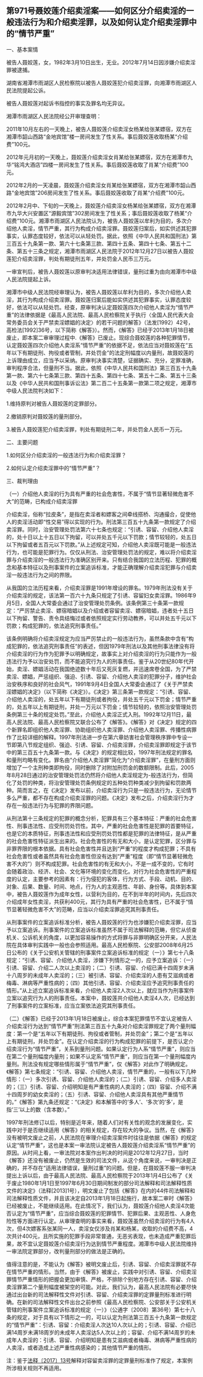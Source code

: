 ## 第971号聂姣莲介绍卖淫案——如何区分介绍卖淫的一般违法行为和介绍卖淫罪，以及如何认定介绍卖淫罪中的“情节严重”

一、基本案情

被告人聂姣莲，女，1982年3月10日出生，无业。2012年7月14日因涉嫌介绍卖淫罪被逮捕。

湖南省湘潭市雨湖区人民检察院以被告人聂姣莲犯介绍卖淫罪，向湘潭市雨湖区人民法院提起公诉。

被告人聂姣莲对起诉书指控的事实及罪名均无异议。

湘潭市雨湖区人民法院经公开审理查明：

2011年10月左右的一天晚上，被告人聂姣莲介绍卖淫女杨某给张某嫖宿，双方在湘潭市韶山西路“金地宾馆”楼一房间发生了性关系。事后聂姣莲收取杨某“介绍费”100元。

2012年元月初的一天晚上，聂姣莲介绍卖淫女肖某给张某嫖宿，双方在湘潭市九华“铭鸿大酒店”四楼一房间发生了性关系。事后聂姣莲收取了肖某“介绍费”100元。

2012年2月的一天凌晨，聂姣莲介绍卖淫女肖某给张某嫖宿，双方在湘潭市韶山西路“金地宾馆”206房间发生了性关系。事后聂姣莲收取了肖某“介绍费”100元。

2012年2月中、下旬的一天晚上，聂姣莲介绍卖淫女杨某给张某嫖宿，双方在湘潭市九华大兴安置区“源毅宾馆”302房间发生了性关系；事后聂姣莲收取了杨某“介绍费”100元。湘潭市雨湖区人民法院认为，被告人聂姣莲以牟利为目的，多次介绍他人卖淫，情节严重，其行为构成介绍卖淫罪。聂姣莲归案后，如实供述其犯罪事实，认罪态度较好，依法可以从轻处罚。据此，依照《中华人民共和国刑法》第三百五十九条第一款、第六十七条第三款、第四十五条、第四十七条、第五十二条、第五十三条之规定，湘潭市雨湖区人民法院于2012年12月27日以被告人聂姣莲犯介绍卖淫罪，判处有期徒刑五年，并处罚金人民币三万元。

一审宣判后，被告人聂姣莲以原审判决适用法律错误，量刑过重为由向湘潭市中级人民法院提起上诉。

湘潭市中级人民法院经审理认为，被告人聂姣莲以牟利为目的，多次介绍他人卖淫，其行为构成介绍卖淫罪。聂姣莲归案后能如实供述其犯罪事实，认罪态度较好，依法可以从轻处罚。经查，原审判决认定聂姣莲四次介绍他人卖淫为“情节严重”的法律依据是《最高人民法院、最高人民检察院关于执行〈全国人民代表大会常务委员会关于严禁卖淫嫖娼的决定〉的若干问题的解答》（法发\[1992）42号，高检法\[1992\]36号，以下简称《解答》）。然而，《解答》已经于2013年1月18日被废止，即本案二审审理过程中.《解答》已废止。现综合聂姣莲的各种犯罪情节，认定聂姣莲四次介绍他人卖淫系“情节严重”的依据不足，依法应当对聂姣莲在“五年以下有期徒刑、拘役或者管制，并处罚金”的法定刑幅度以内量刑，故聂姣莲的上诉理由成立，应当予以采纳。原审判决事实清楚，证据确实、充分，定罪准确，审判程序合法，但量刑不当。据此，依照《中华人民共和国刑法》第三百五十九条第一款、第六十七条第三款、第四十五条、第四十七条、第五十二条、第五十三条以及《中华人民共和国刑事诉讼法》第二百二十五条第一款第二项之规定，湘潭市中级人民法院判决如下：

1.维持原判对被告人聂姣莲的定罪部分。

2.撤销原判对聂姣莲的量刑部分。

3.被告人聂姣莲犯介绍卖淫罪，判处有期徒刑二年，并处罚金人民币一万元。

二、主要问题

1.如何区分介绍卖淫的一般违法行为和介绍卖淫罪？

2.如何认定介绍卖淫罪中的“情节严重”？

三、裁判理由

（一）介绍他人卖淫的行为具有严重的社会危害性，不属于“情节显著轻微危害不大”的范畴，已构成介绍卖淫罪

介绍卖淫，俗称“拉皮条”，是指在卖淫者和嫖客之间牵线搭桥、沟通撮合，促使他人的卖淫活动即“性交易”得以实现的行为。刑法第三百五十九条第一款规定了介绍卖淫罪。同时，治安管理处罚法第六十七条也规定：“引诱、容留、介绍他人卖淫的，处十日以上十五日以下拘留，可以并处五千元以下罚款；情节较轻的，处五日以下拘留或者五百元以下罚款。”从上述规定可知，介绍他人卖淫既可能是一般违法行为，也可能是犯罪行为。仅仅从刑法、治安管理处罚法的规定，难以将介绍卖淫罪与介绍卖淫的一般违法行为准确区别开来。只有结合我国的立法历程、犯罪的概念和基本特征以及刑事案件的立案追诉标准，才能正确理解介绍卖淫犯罪与介绍卖淫一般违法行为之间的界限。

从我国的立法历程来看，介绍卖淫罪是1991年增设的罪名。1979年刑法没有关于介绍卖淫的规定，该法第一百六十九条只规定了引诱、容留妇女卖淫罪。1986年9月5日，全国人大常委会通过了治安管理处罚条例。该条例第三十条第一款规定：“严厉禁止卖淫、嫖宿暗娼以及介绍或者容留卖淫、嫖宿暗娼，违者处十五日以下拘留、警告、责令具结悔过或者依照规定实行劳动教养，可以并处五千元以下罚款；构成犯罪的，依法追究刑事责任。”

该条例明确将介绍卖淫规定为应当严厉禁止的一般违法行为，虽然条款中含有“构成犯罪的，依法追究刑事责任”的表述，但因1979年刑法以及其他刑事法律没有将介绍卖淫的行为作为犯罪予以明确规定，故事实上对介绍卖淫的行为只能作为一般违法行为予以治安处罚，而不能追究行为人的刑事责任。鉴于从20世纪80年代开始，卖淫、嫖娼活动在我国绝迹数十年后又死灰复燃，并迅速席卷全国，为了严禁卖淫、嫖娼，严惩组织、强迫、引诱、容留、介绍他人卖淫的犯罪分子，维护社会治安秩序和良好的社会风气，1991年9月4日全国人大常委会通过了《关于严禁卖淫嫖娼的决定》（以下简称《决定》）。《决定》第三条第一款规定：“引诱、容留、介绍他人卖淫的，处五年以下有期徒刑或者拘役，并处五千元以下罚金；情节严重的，处五年以上有期徒刑，并处一万元以下罚金；情节较轻的，依照治安管理处罚条例第三十条的规定处罚。”至此，介绍他人卖淫正式入刑。1992年12月11日，最高人民法院、最高人民检察院又联合公布了《解答》。《解答》对《决定》规定的四个新罪名即组织他人卖淫罪、协助组织他人卖淫罪、介绍他人卖淫罪、传播性病罪作了比较详细的解释。1997年刑法进一步在第六章妨害社会管理秩序罪中专设一节即第八节规定组织、强迫、引诱、容留、介绍卖淫罪，介绍卖淫罪即规定于该节中的第三百五十九条第一款。与《决定》的规定相比较，1997年刑法规定的罪名和量刑均略有变化。罪名由“介绍他人卖淫罪”简化为“介绍卖淫罪”，在量刑方面则增加了一个主刑种类即拘役，同时删除了对附加刑罚金的数额限制。此后，2005年8月28日通过的治安管理处罚法仍然将介绍他人卖淫规定为-般违法行为，但简化了处罚的种类，将治安管理处罚条例规定的五种处罚种类减少到拘留和罚款两种。简而言之，在《决定》发布以前，介绍卖淫行为只是一般违法行为，无论情节多么严重，都不存在构成介绍卖淫罪的问题。《决定》发布之后，介绍卖淫行为才存在一般违法行为与犯罪的界限问题。

从刑法第十三条规定的犯罪的概念分析，犯罪具有三个基本特征：严重的社会危害性、刑事违法性、应受刑罚处罚性。其中，严重的社会危害性是犯罪的首要特征，也是它的本质特征，刑事违法性和应受刑罚处罚性都是犯罪的法律特征，是从严重的社会危害性特征派生出来的。社会危害性的有无和大小，是认定犯罪，区分罪与非罪界限的根本依据。具有社会危害性并且达到“严重”的程度才构成犯罪；不具有社会危害性或者虽然具有社会危害性但没有达到“严重”程度（即“情节显著轻微危害不大的”）则不构成犯罪。社会危害性的有无和大小，不是一成不变的，它有时会随着政治、经济、社会、文化等环境的变化而变化。对行为社会危害性的严重程度的认定，主要参考的因素有：行为侵犯的客体，行为方式、手段、动机、目的、对象、后果、数量、时间、地点，行为人的主观恶性、年龄、身份等。具体到本案中，被告人聂姣莲作为成年女性，以营利为目的，在不到半年的时间内，先后四次介绍成年女性卖淫，共获利400元，其行为具有严重的社会危害性，已不属于“情节显著轻微危害不大”的范畴，应当以介绍卖淫罪追究其刑事责任。

从刑事案件的立案追诉标准分析，被告人聂姣莲的行为也涉嫌犯介绍卖淫罪，应当予以立案追诉。刑事案件的立案追诉标准虽然不属于司法解释的范畴，但它从侦查机关、公诉机关的角度，以更加容易操作的方式将罪与非罪明确区分开来，人民法院在具体审判实践中一般也会参照适用。最高人民检察院、公安部2008年6月25日公布的《关于公安机关管辖的刑事案件立案追诉标准的规定（一）》第七十八条规定：“引诱、容留、介绍他人卖淫，涉嫌下列情形之一的，应予立案追诉：（一）引诱、容留、介绍二人次以上卖淫的；（二）引诱、容留、介绍已满十四周岁未满十八周岁的未成年人卖淫的；（三）被引诱、容留、介绍卖淫的人患有艾滋病或者梅毒、淋病等严重性病的；（四）其他引诱、容留、介绍卖淫应予追究刑事责任的情形。”从上述立案追诉标准来看，介绍他人卖淫2人次以上，就应当作为刑事案件立案以追究行为人的刑事责任。本案中，聂姣莲共介绍他人卖淫4人次，已经达到了刑事案件的立案标准，应当立案依法追究其刑事责任。

（二）《解答》已经于2013年1月18日被废止，综合本案犯罪情节不宜认定被告人介绍卖淫行为达到“情节严重”刑法第三百五十九条对介绍卖淫罪规定了两个量刑幅度：第一个是“五年以下有期徒刑、拘役或者管制，并处罚金”；第二个是“五年以上有期徒刑，并处罚金”。在认定介绍卖淫的行为构成犯罪的前提下，是否认定介绍卖淫行为“情节严重”，关系到量刑问题。如果认定行为人系“情节严重”，则应当在第二个量刑幅度内量刑；如果不认定系“情节严重”，则应当在第一个量刑幅度内量刑。刑法没有规定哪些情形属于“情节严重”，仅《解答》对此作了明确规定。《解答》第七条规定：“引诱、容留、介绍他人卖淫，情节严重的，一般有以下几种情形：（一）多次引诱、容留、介绍他人卖淫的；（二）引诱、容留、介绍多人卖淫的；（三）引诱、容留、介绍明知是有严重性病的人卖淫的；（四）容留、介绍不满十四周岁的幼女卖淫的；（五）引诱、容留、介绍他人卖淫具有其他严重情节的。”《解答》第九条还规定：“《决定》和本解答中的‘多人’、‘多次’的‘多’，是指‘三’以上的数（含本数）。”

1997年刑法修订以后，特别是近年来，随着人们对有关性的观念的发展变化，实践中对于是否继续适用《解答》的相关规定，存在较大的争议。当然，在《解答》没有被明文废止之前，人民法院在审理介绍卖淫案件时往往是依据《解答》的规定认定“情节严重”，这也是本案一审法院认定被告人聂姣莲介绍卖淫系“情节严重”的原因。从时间上看，一审法院对本案作出判决的时间是2012年12月27日，当时《解答》还没有被废止，仍然是生效的司法文件，从这个角度来说，一审判决是正确的，并不存在“适用法律错误，量刑过重”的问题。但是，在聂姣莲不服一审判决提出上诉以后，由于最高人民法院、最高人民检察院于2013年1月4日公布了《关于废止1980年1月1日至1997年6月30日期间制发的部分司法解释和司法解释性质文件的决定》（法释\[2013\]1号），明文废止了包括《解答》在内的44件司法解释和司法解释性质文件，并且该决定自2013年1月18日起施行，故本案二审时《解答》已经被废止，不能继续适用。在此情况下，我们认为，聂姣莲介绍他人卖淫4次能否认定为“情节严重”，应当综合聂姣莲的犯罪情节、犯罪后果、主观恶性、人身危险性等方面进行认定。从审理查明的事实来看，聂姣莲虽然介绍卖淫的行为有4人次，但4次嫖客系张某同一人，卖淫女仅涉及肖某和杨某，收取的介绍费不高，4次共计400元，且所实施的犯罪手段非常普通，无恶劣表现，也未造成严重犯罪后果，故不宜认定聂姣莲介绍卖淫行为达到情节严重程度。湘潭市中级人民法院维持一审法院定罪部分，改判量刑部分的做法是正确的。

值得注意的是，不能认为《解答》被明文废止后，引诱、容留、介绍卖淫罪就不存在情节严重的情形。当然，由于《解答》被废止，实践中对引诱、容留、介绍卖淫罪情节严重情形的把握会更加审慎、严格，不排除个别地方存在引诱、容留、介绍卖淫罪第二个量刑幅度被架空的可能。对此，我们认为，最高人民法院有必要尽快通过出台新的司法解释性文件对引诱、容留、介绍卖淫罪的定罪量刑标准进行明确。在新的司法解释性文件出台之前参照《最高人民检察院、公安部关于公安机关管辖的刑事案件立案追诉标准的规定（一）》（公通字〔2008〕第36号）第七十八条的规定，对于具有以下情形之一的，可以认定为刑法第三百五十九条第一款规定的“情节严重”：引诱、容留：介绍卖淫人次达10人次以上的；引诱、容留、介绍已满14周岁未满18周岁的未成年人卖淫达5人次以上的；容留、介绍不满14周岁的未成年人卖淫的：引诱、容留、介绍明知是患有艾滋病或者梅毒、淋病等严重性病的人卖淫，或者造成上述严重性病感染的；其他情节严重的情形。

注：鉴于[法释〔2017〕13号](http://xsba0.com/sfjs/2017/fy-zzmy2017.htm)解释对容留卖淫罪的定罪量刑标准作了规定，本案例所涉相关规则不再适用。